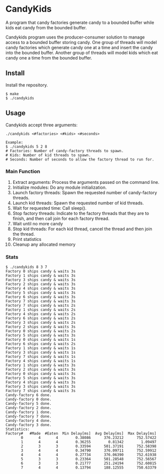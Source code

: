 # CandyKids

A program that candy factories generate candy to a bounded buffer while kids eat candy from the bounded buffer.

Candykids program uses the producer-consumer solution to manage access to a bounded buffer storing candy. One group of threads will model candy factories which generate candy one at a time and insert the candy into the bounded buffer. Another group of threads will model kids which eat candy one a time from the bounded buffer.

## Install

Install the repository.

```shell
$ make
$ ./candykids
```

## Usage

Candykids accept three arguments:

```shell
./candykids <#factories> <#kids> <#seconds>

Example:
$ ./candykids 5 2 8
# Factories: Number of candy-factory threads to spawn.
# Kids: Number of kid threads to spawn.
# Seconds: Number of seconds to allow the factory thread to run for.
```

### Main Function

1. Extract arguments: Process the arguments passed on the command line.
2. Initialize modules: Do any module initialization.
3. Launch factory threads: Spawn the requested number of candy-factory threads.
4. Launch kid threads: Spawn the requested number of kid threads.
5. Wait for requested time: Call sleep().
6. Stop factory threads: Indicate to the factory threads that they are to finish, and then call join for each factory thread.
7. Wait until no more candy
8. Stop kid threads: For each kid thread, cancel the thread and then join the thread.
9. Print statistics
10. Cleanup any allocated memory

### Stats

```shell
$ ./candykids 8 3 7
Factory 0 ships candy & waits 3s
Factory 1 ships candy & waits 3s
Factory 3 ships candy & waits 3s
Factory 2 ships candy & waits 3s
Factory 4 ships candy & waits 3s
Factory 5 ships candy & waits 3s
Factory 6 ships candy & waits 3s
Factory 7 ships candy & waits 3s
Factory 7 ships candy & waits 2s
Factory 1 ships candy & waits 2s
Factory 4 ships candy & waits 2s
Factory 6 ships candy & waits 2s
Factory 3 ships candy & waits 2s
Factory 2 ships candy & waits 3s
Factory 0 ships candy & waits 2s
Factory 5 ships candy & waits 3s
Factory 0 ships candy & waits 1s
Factory 6 ships candy & waits 2s
Factory 1 ships candy & waits 1s
Factory 3 ships candy & waits 1s
Factory 7 ships candy & waits 1s
Factory 4 ships candy & waits 1s
Factory 1 ships candy & waits 3s
Factory 2 ships candy & waits 3s
Factory 0 ships candy & waits 3s
Factory 5 ships candy & waits 3s
Factory 4 ships candy & waits 3s
Factory 3 ships candy & waits 3s
Factory 7 ships candy & waits 3s
Candy-factory 6 done.
Candy-factory 0 done.
Candy-factory 5 done.
Candy-factory 2 done.
Candy-factory 1 done.
Candy-factory 7 done.
Candy-factory 4 done.
Candy-factory 3 done.
Statistics:
Factory#   #Made  #Eaten  Min Delay[ms]  Avg Delay[ms]  Max Delay[ms]
       0       4       4        0.38086      376.23212      752.57422
       1       4       4        0.36255        0.81342        1.09497
       2       3       3        0.33594      501.37191      752.58398
       3       4       4        0.34790      376.09711      752.59912
       4       4       4        0.27734      376.06390      752.61938
       5       3       3        0.23364      501.28548      752.56567
       6       3       3        0.21777      251.24194      752.60815
       7       4       4        0.13794      188.12555      750.63379
```





